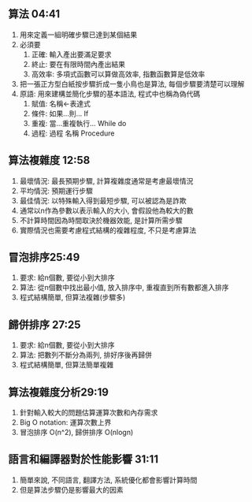 ## 算法 04:41
1. 用來定義一組明確步驟已達到某個結果
2. 必須要
    1. 正確: 輸入產出要滿足要求
    2. 終止: 要在有限時間內產出結果
    3. 高效率: 多項式函數可以算做高效率, 指數函數算是低效率
3. 把一張正方型白紙按步驟折成一隻小鳥也是算法, 每個步驟要清楚可以理解
4. 原語: 用來建構並簡化步驟的基本語法, 程式中也稱為偽代碼
    1. 賦值: 名稱<-表達式
    2. 條件: 如果...則... If 
    3. 重複: 當...重複執行... While do
    4. 過程: 過程 名稱 Procedure

## 算法複雜度 12:58
1. 最壞情況: 最長預期步驟, 計算複雜度通常是考慮最壞情況
2. 平均情況: 預期運行步驟
3. 最佳情況: 以特殊輸入得到最短步驟, 可以被認為是詐欺
4. 通常以n作為參數以表示輸入的大小, 會假設他為較大的數
5. 不計算時間因為時間取決於機器效能, 是計算所需步驟
6. 實際情況也需要考慮程式結構的複雜程度, 不只是考慮算法

## 冒泡排序25:49
1. 要求: 給n個數, 要從小到大排序
2. 算法: 從n個數中找出最小值, 放入排序中, 重複直到所有數都進入排序
3. 程式結構簡單, 但算法複雜(步驟多)

## 歸併排序 27:25
1. 要求: 給n個數, 要從小到大排序
2. 算法: 把數列不斷分為兩列, 排好序後再歸併
3. 程式結構簡單, 但算法簡單複雜

## 算法複雜度分析29:19
1. 針對輸入較大的問題估算運算次數和內存需求
2. Big O notation: 運算次數上界
3. 冒泡排序 O(n^2), 歸併排序 O(nlogn)

## 語言和編譯器對於性能影響 31:11
1. 簡單來說, 不同語言, 翻譯方法, 系統優化都會影響計算時間
2. 但是算法步驟仍是影響最大的因素
